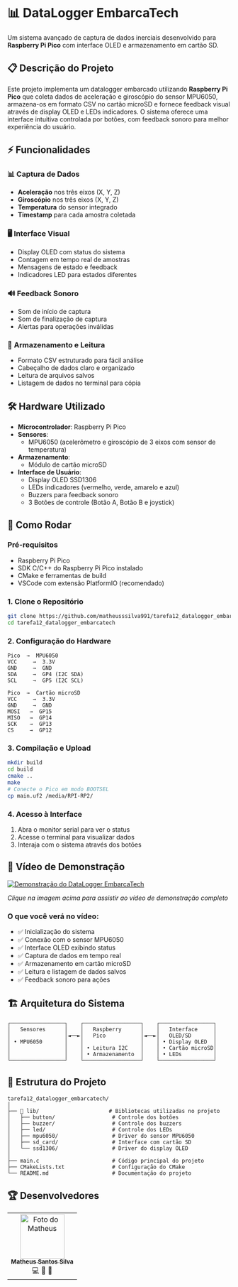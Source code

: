 # 📊 DataLogger EmbarcaTech

Um sistema avançado de captura de dados inerciais desenvolvido para **Raspberry Pi Pico** com interface OLED e armazenamento em cartão SD.

## 📋 Descrição do Projeto

Este projeto implementa um datalogger embarcado utilizando **Raspberry Pi Pico** que coleta dados de aceleração e giroscópio do sensor MPU6050, armazena-os em formato CSV no cartão microSD e fornece feedback visual através de display OLED e LEDs indicadores. O sistema oferece uma interface intuitiva controlada por botões, com feedback sonoro para melhor experiência do usuário.

## ⚡ Funcionalidades

### 📊 **Captura de Dados**
- **Aceleração** nos três eixos (X, Y, Z)
- **Giroscópio** nos três eixos (X, Y, Z)
- **Temperatura** do sensor integrado
- **Timestamp** para cada amostra coletada

### 🖥️ **Interface Visual**
- Display OLED com status do sistema
- Contagem em tempo real de amostras
- Mensagens de estado e feedback
- Indicadores LED para estados diferentes

### 🔊 **Feedback Sonoro**
- Som de início de captura
- Som de finalização de captura
- Alertas para operações inválidas

### 💾 **Armazenamento e Leitura**
- Formato CSV estruturado para fácil análise
- Cabeçalho de dados claro e organizado
- Leitura de arquivos salvos
- Listagem de dados no terminal para cópia

## 🛠️ Hardware Utilizado

- **Microcontrolador**: Raspberry Pi Pico
- **Sensores**:
  - MPU6050 (acelerômetro e giroscópio de 3 eixos com sensor de temperatura)
- **Armazenamento**:
  - Módulo de cartão microSD
- **Interface de Usuário**:
  - Display OLED SSD1306
  - LEDs indicadores (vermelho, verde, amarelo e azul)
  - Buzzers para feedback sonoro
  - 3 Botões de controle (Botão A, Botão B e joystick)

## 🚀 Como Rodar

### **Pré-requisitos**
- Raspberry Pi Pico
- SDK C/C++ do Raspberry Pi Pico instalado
- CMake e ferramentas de build
- VSCode com extensão PlatformIO (recomendado)

### **1. Clone o Repositório**
```bash
git clone https://github.com/matheusssilva991/tarefa12_datalogger_embarcatech.git
cd tarefa12_datalogger_embarcatech
```

### **2. Configuração do Hardware**
```
Pico  →  MPU6050
VCC     →  3.3V
GND     →  GND
SDA     →  GP4 (I2C SDA)
SCL     →  GP5 (I2C SCL)

Pico  →  Cartão microSD
VCC     →  3.3V
GND     →  GND
MOSI   →  GP15
MISO   →  GP14
SCK    →  GP13
CS     →  GP12
```

### **3. Compilação e Upload**
```bash
mkdir build
cd build
cmake ..
make
# Conecte o Pico em modo BOOTSEL
cp main.uf2 /media/RPI-RP2/
```

### **4. Acesso à Interface**
1. Abra o monitor serial para ver o status
2. Acesse o terminal para visualizar dados
3. Interaja com o sistema através dos botões


## 🎥 Vídeo de Demonstração

[![Demonstração do DataLogger EmbarcaTech]()]()

*Clique na imagem acima para assistir ao vídeo de demonstração completo*

### **O que você verá no vídeo:**
- ✅ Inicialização do sistema
- ✅ Conexão com o sensor MPU6050
- ✅ Interface OLED exibindo status
- ✅ Captura de dados em tempo real
- ✅ Armazenamento em cartão microSD
- ✅ Leitura e listagem de dados salvos
- ✅ Feedback sonoro para ações

## 🏗️ Arquitetura do Sistema

```
┌─────────────────┐    ┌──────────────────┐    ┌─────────────────┐
│   Sensores      │    │   Raspberry      │    │   Interface     │
│                 │◄──►│   Pico           │◄──►│   OLED/SD       │
│ • MPU6050       │    │                  │    │ • Display OLED  │
│                 │    │ • Leitura I2C    │    │ • Cartão microSD│
│                 │    │ • Armazenamento  │    │ • LEDs          │
└─────────────────┘    └──────────────────┘    └─────────────────┘
```

## 📁 Estrutura do Projeto

```
tarefa12_datalogger_embarcatech/
│
├── 📁 lib/                      # Bibliotecas utilizadas no projeto
│   ├── button/                  # Controle dos botões
│   ├── buzzer/                  # Controle dos buzzers
│   ├── led/                     # Controle dos LEDs
│   ├── mpu6050/                 # Driver do sensor MPU6050
│   ├── sd_card/                 # Interface com cartão SD
│   └── ssd1306/                 # Driver do display OLED
│
├── main.c                       # Código principal do projeto
├── CMakeLists.txt               # Configuração do CMake
└── README.md                    # Documentação do projeto
```

## 🏆 Desenvolvedores

<table>
  <tr>
    <td align="center">
      <a href="https://github.com/matheusssilva991">
        <img src="https://avatars.githubusercontent.com/matheusssilva991" width="100px;" alt="Foto do Matheus"/><br>
        <sub>
          <b>Matheus Santos Silva</b>
        </sub>
      </a><br>
      <span title="Código">💻</span>
      <span title="Hardware">🔧</span>
      <span title="Interface">🎨</span>
    </td>
  </tr>
</table>
